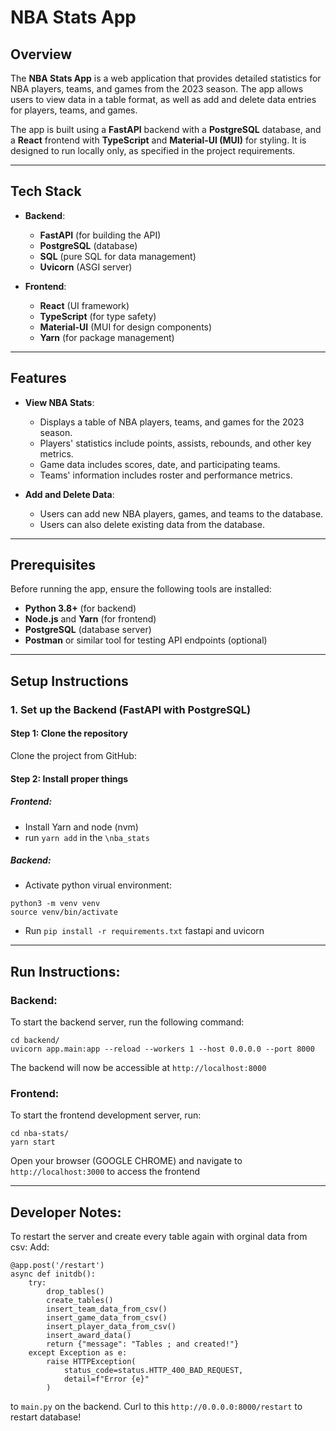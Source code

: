# NBA Stats App

## Overview

The **NBA Stats App** is a web application that provides detailed statistics for NBA players, teams, and games from the 2023 season. The app allows users to view data in a table format, as well as add and delete data entries for players, teams, and games.

The app is built using a **FastAPI** backend with a **PostgreSQL** database, and a **React** frontend with **TypeScript** and **Material-UI (MUI)** for styling. It is designed to run locally only, as specified in the project requirements.

---

## Tech Stack

- **Backend**:
  - **FastAPI** (for building the API)
  - **PostgreSQL** (database)
  - **SQL** (pure SQL for data management)
  - **Uvicorn** (ASGI server)

- **Frontend**:
  - **React** (UI framework)
  - **TypeScript** (for type safety)
  - **Material-UI** (MUI for design components)
  - **Yarn** (for package management)

---

## Features

- **View NBA Stats**:
  - Displays a table of NBA players, teams, and games for the 2023 season.
  - Players' statistics include points, assists, rebounds, and other key metrics.
  - Game data includes scores, date, and participating teams.
  - Teams' information includes roster and performance metrics.

- **Add and Delete Data**:
  - Users can add new NBA players, games, and teams to the database.
  - Users can also delete existing data from the database.

---

## Prerequisites

Before running the app, ensure the following tools are installed:

- **Python 3.8+** (for backend)
- **Node.js** and **Yarn** (for frontend)
- **PostgreSQL** (database server)
- **Postman** or similar tool for testing API endpoints (optional)

---

## Setup Instructions

### 1. Set up the Backend (FastAPI with PostgreSQL)

#### Step 1: Clone the repository

Clone the project from GitHub:

#### Step 2: Install proper things

##### Frontend:
- Install Yarn and node (nvm)
- run `yarn add` in the `\nba_stats`

##### Backend:
- Activate python virual environment:
```
python3 -m venv venv 
source venv/bin/activate 
```
- Run `pip install -r requirements.txt` fastapi and uvicorn

---

## Run Instructions: 

### Backend: 
To start the backend server, run the following command:
```
cd backend/
uvicorn app.main:app --reload --workers 1 --host 0.0.0.0 --port 8000
```
The backend will now be accessible at `http://localhost:8000`


### Frontend:
To start the frontend development server, run:

```
cd nba-stats/
yarn start
```
Open your browser (GOOGLE CHROME) and navigate to `http://localhost:3000` to access the frontend


---

## Developer Notes:
To restart the server and create every table again with orginal data from csv: 
Add: 
```
@app.post('/restart')
async def initdb():
    try:
        drop_tables()
        create_tables()
        insert_team_data_from_csv()
        insert_game_data_from_csv()
        insert_player_data_from_csv()
        insert_award_data()
        return {"message": "Tables ; and created!"}
    except Exception as e:
        raise HTTPException(
            status_code=status.HTTP_400_BAD_REQUEST,
            detail=f"Error {e}"
        )
```
to `main.py` on the backend. Curl to this `http://0.0.0.0:8000/restart` to restart database!
